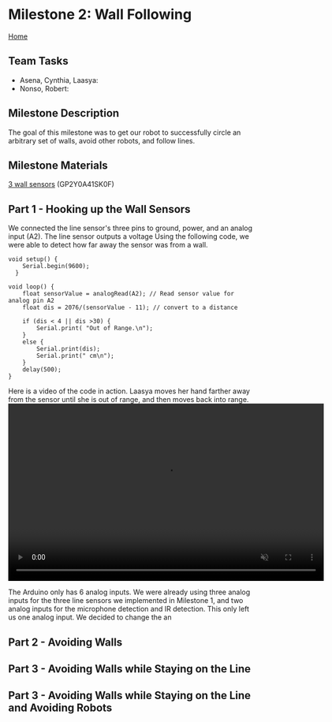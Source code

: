 # Milestone 2: Wall Following
[Home](https://ece3400team19.github.io/)

## Team Tasks
  * Asena, Cynthia, Laasya:
  * Nonso, Robert:

## Milestone Description
The goal of this milestone was to get our robot to successfully circle an arbitrary set of walls, avoid other robots, and follow lines.

## Milestone Materials
[3 wall sensors](https://www.sparkfun.com/products/12728) (GP2Y0A41SK0F)

## Part 1 - Hooking up the Wall Sensors
We connected the line sensor's three pins to ground, power, and an analog input (A2).
The line sensor outputs a voltage
Using the following code, we were able to detect how far away the sensor was from a wall.

```
void setup() {
    Serial.begin(9600);
  }

void loop() {
    float sensorValue = analogRead(A2); // Read sensor value for analog pin A2
    float dis = 2076/(sensorValue - 11); // convert to a distance

    if (dis < 4 || dis >30) {
        Serial.print( "Out of Range.\n");
    }
    else {
        Serial.print(dis);
        Serial.print(" cm\n");
    }
    delay(500);
}
```


Here is a video of the code in action. Laasya moves her hand farther away from the sensor until she is out of range, and then moves back into range.
<video width="640" height="360" controls muted>
  <source src="IMG_6671.MOV" type="video/mp4">
</video>

The Arduino only has 6 analog inputs. We were already using three analog inputs for the three line sensors we implemented in Milestone 1, and two analog inputs for the microphone detection and IR detection.
This only left us one analog input. We decided to change the an

## Part 2 - Avoiding Walls


## Part 3 - Avoiding Walls while Staying on the Line


## Part 3 - Avoiding Walls while Staying on the Line and Avoiding Robots

